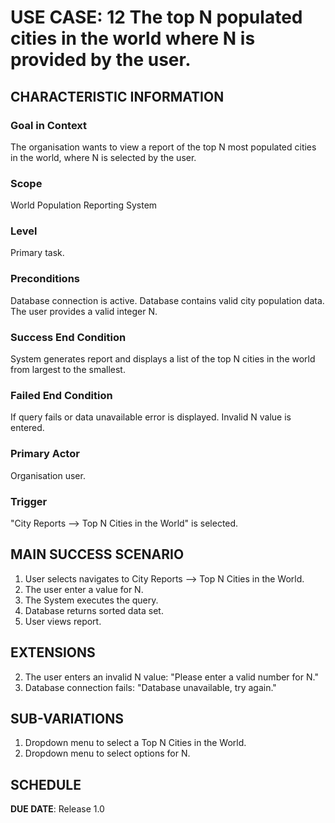 # USE CASE: 12 The top N populated cities in the world where N is provided by the user.

## CHARACTERISTIC INFORMATION

### Goal in Context

The organisation wants to view a report of the top N most populated cities in the world, where N is selected by the user.

### Scope

World Population Reporting System

### Level

Primary task.

### Preconditions

Database connection is active.
Database contains valid city population data.
The user provides a valid integer N.

### Success End Condition

System generates report and displays a list of the top N cities in the world from largest to the smallest.

### Failed End Condition

If query fails or data unavailable error is displayed.
Invalid N value is entered.

### Primary Actor

Organisation user.

### Trigger

"City Reports --> Top N Cities in the World" is selected.

## MAIN SUCCESS SCENARIO

1. User selects navigates to City Reports --> Top N Cities in the World.
2. The user enter a value for N.
3. The System executes the query.
4. Database returns sorted data set.
5. User views report.

## EXTENSIONS

2. The user enters an invalid N value: "Please enter a valid number for N."
3. Database connection fails: "Database unavailable, try again."

## SUB-VARIATIONS

1. Dropdown menu to select a Top N Cities in the World.
2. Dropdown menu to select options for N.

## SCHEDULE

**DUE DATE**: Release 1.0
